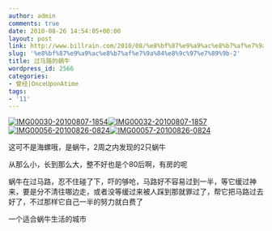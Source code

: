 ```yaml
---
author: admin
comments: true
date: 2010-08-26 14:54:05+00:00
layout: post
link: http://www.billrain.com/2010/08/%e8%bf%87%e9%a9%ac%e8%b7%af%e7%9a%84%e8%9c%97%e7%89%9b-2/
slug: '%e8%bf%87%e9%a9%ac%e8%b7%af%e7%9a%84%e8%9c%97%e7%89%9b-2'
title: 过马路的蜗牛
wordpress_id: 2566
categories:
- 曾经|OnceUponAtime
tags:
- '11'
---
```


[![IMG00030-20100807-1854](http://www.billrain.com/wp-content/uploads/2010/08/IMG00030201008071854_thumb.jpg)](http://www.billrain.com/wp-content/uploads/2010/08/IMG00030201008071854.jpg)[![IMG00032-20100807-1857](http://www.billrain.com/wp-content/uploads/2010/08/IMG00032201008071857_thumb.jpg)](http://www.billrain.com/wp-content/uploads/2010/08/IMG00032201008071857.jpg)[![IMG00056-20100826-0824](http://www.billrain.com/wp-content/uploads/2010/08/IMG00056201008260824_thumb.jpg)](http://www.billrain.com/wp-content/uploads/2010/08/IMG00056201008260824.jpg)[![IMG00057-20100826-0824](http://www.billrain.com/wp-content/uploads/2010/08/IMG00057201008260824_thumb.jpg)](http://www.billrain.com/wp-content/uploads/2010/08/IMG00057201008260824.jpg)

 

这可不是海螺哦，是蜗牛，2周之内发现的2只蜗牛

 

从那么小，长到那么大，整不好也是个80后啊，有房的呢

 

蜗牛在过马路，忍不住碰了下，吓的够呛，马路好不容易过到一半，等它缓过神来，要是分不清往哪边走，或者没等缓过来被人踩到那就罪过了，帮它把马路过去好了，不过那样它自己一半的努力就白费了

 

一个适合蜗牛生活的城市
